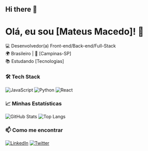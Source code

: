 ## Hi there 👋

# Olá, eu sou [Mateus Macedo]! 👋

💻 Desenvolvedor(a) Front-end/Back-end/Full-Stack  
🌍 Brasileiro | 🏡 [Campinas-SP]  
📚 Estudando [Tecnologias]  

### 🛠 Tech Stack

![JavaScript](https://img.shields.io/badge/-JavaScript-F7DF1E?logo=javascript&logoColor=black)
![Python](https://img.shields.io/badge/-Python-3776AB?logo=python&logoColor=white)
![React](https://img.shields.io/badge/-React-61DAFB?logo=react&logoColor=black)


### 📈 Minhas Estatísticas

![GitHub Stats](https://github-readme-stats.vercel.app/api?macedocedo&show_icons=true&theme=dracula)
![Top Langs](https://github-readme-stats.vercel.app/api/top-langs/?username=macedocedo&layout=compact&theme=dracula)


### 📫 Como me encontrar

[![LinkedIn](https://img.shields.io/badge/-LinkedIn-0A66C2?logo=linkedin)](https://linkedin.com/in/seu-perfil)
[![Twitter](https://img.shields.io/badge/-Twitter-1DA1F2?logo=twitter)](https://twitter.com/seu-perfil)
